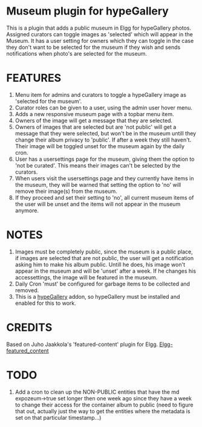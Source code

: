 Museum plugin for hypeGallery
========
This is a plugin that adds a public museum in Elgg for hypeGallery photos. Assigned curators can toggle images as 'selected' which will appear in the Museum.
It has a user setting for owners which they can toggle in the case they don't want to be selected for the museum if they wish and sends notifications when photo's are selected for the museum.

FEATURES
========
1. Menu item for admins and curators to toggle a hypeGallery image as 'selected for the museum'.
2. Curator roles can be given to a user, using the admin user hover menu.
3. Adds a new responsive museum page with a topbar menu item.
4. Owners of the image will get a message that they are selected.
5. Owners of images that are selected but are 'not public' will get a message that they were selected, but won't be in the museum untill they change their album privacy to 'public'. If after a week they still haven't. Their image will be toggled unset for the museum again by the daily cron.
6. User has a usersettings page for the museum, giving them the option to 'not be curated'. This means their images can't be selected by the curators.
7. When users visit the usersettings page and they currently have items in the museum, they will be warned that setting the option to 'no' will remove their image(s) from the museum.
8. If they proceed and set their setting to 'no', all current museum items of the user will be unset and the items will not appear in the museum anymore.

NOTES
=====
1. Images must be completely public, since the museum is a public place, if images are selected that are not public, the user will get a notification asking him to make his album public.
Untill he does, his image won't appear in the museum and will be 'unset' after a week. If he changes his accessettings, the image will be featured in the museum.
2. Daily Cron 'must' be configured for garbage items to be collected and removed.
3. This is a [hypeGallery](https://github.com/hypejunction/hypeGallery "hypeGallery") addon, so hypeGallery must be installed and enabled for this to work.



CREDITS
=======
Based on Juho Jaakkola's 'featured-content' plugin for Elgg.
[Elgg-featured_content](https://github.com/juho-jaakkola/elgg-featured_content "Elgg-featured_content")

TODO
====
1. Add a cron to clean up the NON-PUBLIC entities that have the md expozeum->true set longer then one week ago since they have a week to change their access for the container album to public (need to figure that out, actually just the way to get the entities where the metadata is set on that particular timestamp...)
